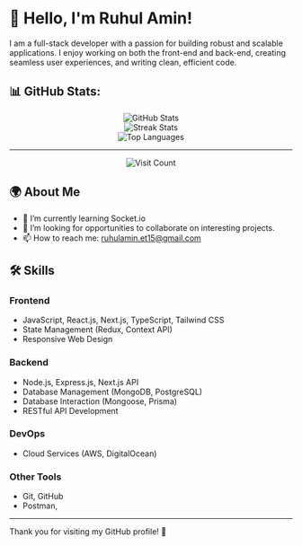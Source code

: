# 👋 Hello, I'm Ruhul Amin!

I am a full-stack developer with a passion for building robust and scalable applications. I enjoy working on both the front-end and back-end, creating seamless user experiences, and writing clean, efficient code.

## 📊 GitHub Stats:
<p align="center">
    <img src="https://github-readme-stats.vercel.app/api?username=ruhulamin-et15&theme=dark&hide_border=false&include_all_commits=true&count_private=false" alt="GitHub Stats" /><br/>
    <img src="https://github-readme-streak-stats.herokuapp.com/?user=ruhulamin-et15&theme=dark&hide_border=false" alt="Streak Stats" /><br/>
    <img src="https://github-readme-stats.vercel.app/api/top-langs/?username=ruhulamin-et15&theme=dark&hide_border=false&include_all_commits=true&count_private=true&layout=compact" alt="Top Languages" />
</p>

---
<p align="center">
    <img src="https://visitcount.itsvg.in/api?id=ruhulamin-et15&icon=0&color=0" alt="Visit Count" />
</p>

## 🌍 About Me

- 🌱 I’m currently learning Socket.io
- 💼 I’m looking for opportunities to collaborate on interesting projects.
- 📫 How to reach me: ruhulamin.et15@gmail.com




## 🛠️ Skills

### Frontend

- JavaScript, React.js, Next.js, TypeScript, Tailwind CSS
- State Management (Redux, Context API)
- Responsive Web Design

### Backend

- Node.js, Express.js, Next.js API
- Database Management (MongoDB, PostgreSQL)
- Database Interaction (Mongoose, Prisma)
- RESTful API Development

### DevOps

- Cloud Services (AWS, DigitalOcean)

### Other Tools

- Git, GitHub
- Postman,

---

Thank you for visiting my GitHub profile! 🌟
